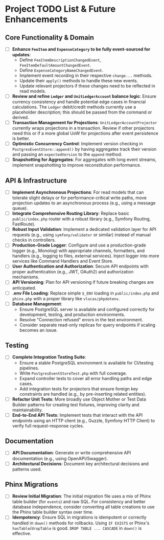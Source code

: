 # Project TODO List & Future Enhancements

## Core Functionality & Domain
- [ ] **Enhance `FeeItem` and `ExpenseCategory` to be fully event-sourced for updates**:
    - Define `FeeItemDescriptionChangedEvent`, `FeeItemDefaultAmountChangedEvent`.
    - Define `ExpenseCategoryNameChangedEvent`.
    - Implement event recording in their respective `change...` methods.
    - Update their `apply()` methods to handle these new events.
    - Update relevant projectors if these changes need to be reflected in read models.
- [ ] **Review and refine `Ledger` and `UnitLedgerAccount` balance logic**: Ensure currency consistency and handle potential edge cases in financial calculations. The `Ledger` debit/credit methods currently use a placeholder description; this should be passed from the command or derived.
- [ ] **Transaction Management for Projections**: `UnitLedgerAccountProjector` currently wraps projections in a transaction. Review if other projectors need this or if a more global UoW for projections after event persistence is better.
- [ ] **Optimistic Concurrency Control**: Implement version checking in `PostgresEventStore::append()` by having aggregates track their version and passing an `expectedVersion` to the `append` method.
- [ ] **Snapshotting for Aggregates**: For aggregates with long event streams, implement snapshotting to improve reconstitution performance.

## API & Infrastructure
- [ ] **Implement Asynchronous Projections**: For read models that can tolerate slight delays or for performance-critical write paths, move projection updates to an asynchronous process (e.g., using a message queue).
- [ ] **Integrate Comprehensive Routing Library**: Replace basic `public/index.php` router with a robust library (e.g., Symfony Routing, FastRoute).
- [ ] **Robust Input Validation**: Implement a dedicated validation layer for API requests (e.g., using `symfony/validator` or similar) instead of manual checks in controllers.
- [ ] **Production-Grade Logger**: Configure and use a production-grade logger (e.g., Monolog) with appropriate channels, formatters, and handlers (e.g., logging to files, external services). Inject logger into more services like Command Handlers and Event Store.
- [ ] **User Authentication and Authorization**: Secure API endpoints with proper authentication (e.g., JWT, OAuth2) and authorization mechanisms.
- [ ] **API Versioning**: Plan for API versioning if future breaking changes are anticipated.
- [ ] **.env File Loading**: Replace simple `$_ENV` loading in `public/index.php` and `phinx.php` with a proper library like `vlucas/phpdotenv`.
- [ ] **Database Management**:
    *   Ensure PostgreSQL server is available and configured correctly for development, testing, and production environments.
    *   Resolve "Connection refused" errors in the test environment.
    *   Consider separate read-only replicas for query endpoints if scaling becomes an issue.

## Testing
- [ ] **Complete Integration Testing Suite**:
    *   Ensure a stable PostgreSQL environment is available for CI/testing pipelines.
    *   Write `PostgresEventStoreTest.php` with full coverage.
    *   Expand controller tests to cover all error handling paths and edge cases.
    *   Add integration tests for projectors that ensure foreign key constraints are handled (e.g., by pre-inserting related entities).
- [ ] **Refactor Unit Tests**: More broadly use Object Mother or Test Data Builder patterns for creating test fixtures, improving clarity and maintainability.
- [ ] **End-to-End API Tests**: Implement tests that interact with the API endpoints using an HTTP client (e.g., Guzzle, Symfony HTTP Client) to verify full request-response cycles.

## Documentation
- [ ] **API Documentation**: Generate or write comprehensive API documentation (e.g., using OpenAPI/Swagger).
- [ ] **Architectural Decisions**: Document key architectural decisions and patterns used.

## Phinx Migrations
- [ ] **Review Initial Migration**: The initial migration file uses a mix of Phinx table builder (for `events`) and raw SQL. For consistency and better database independence, consider converting all table creations to use the Phinx table builder syntax over time.
- [ ] **Idempotency**: Ensure SQL in migrations is idempotent or correctly handled in `down()` methods for rollbacks. Using `IF EXISTS` or Phinx's `hasTable`/`dropTable` is good. `DROP TABLE ... CASCADE` in `down()` is effective.
